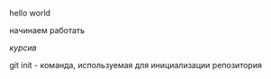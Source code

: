 hello world

начинаем  работать

*курсив*

git init - команда, используемая для инициализации репозитория